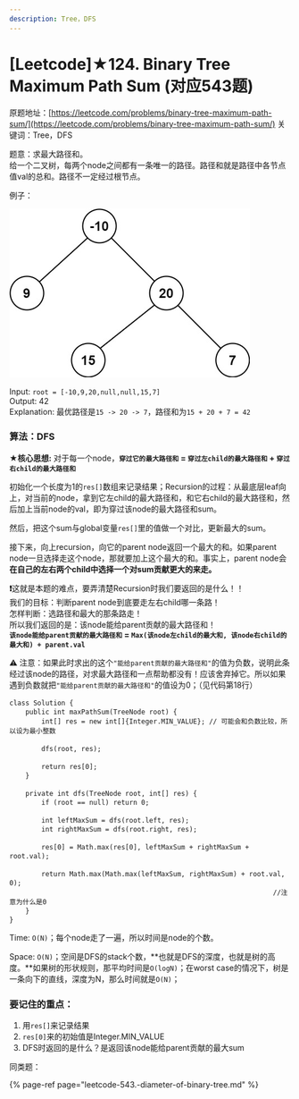 ```yaml
---
description: Tree，DFS
---
```


# \[Leetcode\]★124. Binary Tree Maximum Path Sum \(对应543题\)

原题地址：[https://leetcode.com/problems/binary-tree-maximum-path-sum/](https://leetcode.com/problems/binary-tree-maximum-path-sum/) 关键词：Tree，DFS

题意：求最大路径和。  
给一个二叉树，每两个node之间都有一条唯一的路径。路径和就是路径中各节点值val的总和。路径不一定经过根节点。

例子：

![](../.gitbook/assets/exx2.jpg)

Input: `root = [-10,9,20,null,null,15,7]`   
Output: 42   
Explanation: 最优路径是`15 -> 20 -> 7`，路径和为`15 + 20 + 7 = 42`



### 算法：DFS

★**核心思想:** 对于每一个node，**`穿过它的最大路径和` = `穿过左child的最大路径和` + `穿过右child的最大路径和`**



初始化一个长度为1的`res[]`数组来记录结果；Recursion的过程：从最底层leaf向上，对当前的node，拿到它左child的最大路径和，和它右child的最大路径和，然后加上当前node的val，即为穿过该node的最大路径和sum。

然后，把这个sum与global变量`res[]`里的值做一个对比，更新最大的sum。

接下来，向上recursion，向它的parent node返回一个最大的和。如果parent node一旦选择走这个node，那就要加上这个最大的和。事实上，parent node会**在自己的左右两个child中选择一个对sum贡献更大的来走。**

**❗️**这就是本题的难点，要弄清楚Recursion时我们要返回的是什么！！  
我们的目标：判断parent node到底要走左右child哪一条路！  
怎样判断：选路径和最大的那条路走！  
所以我们返回的是：该node能给parent贡献的最大路径和！  
**`该node能给parent贡献的最大路径和` = `Max(该node左child的最大和, 该node右child的最大和) + parent.val`**

⚠️  注意：如果此时求出的这个`"能给parent贡献的最大路径和"`的值为负数，说明此条经过该node的路径，对求最大路径和一点帮助都没有！应该舍弃掉它。所以如果遇到负数就把`"能给parent贡献的最大路径和"`的值设为0；（见代码第18行）

```text
class Solution {
    public int maxPathSum(TreeNode root) {
        int[] res = new int[]{Integer.MIN_VALUE}; // 可能会和负数比较，所以设为最小整数
        
        dfs(root, res);
        
        return res[0];
    }
    
    private int dfs(TreeNode root, int[] res) {
        if (root == null) return 0;
        
        int leftMaxSum = dfs(root.left, res);
        int rightMaxSum = dfs(root.right, res);
        
        res[0] = Math.max(res[0], leftMaxSum + rightMaxSum + root.val);
        
        return Math.max(Math.max(leftMaxSum, rightMaxSum) + root.val, 0); 
                                                                  //注意为什么是0
    }
}
```

Time: `O(N)`；每个node走了一遍，所以时间是node的个数。

Space: `O(N)`；空间是DFS的stack个数，**也就是DFS的深度，也就是树的高度。**如果树的形状规则，那平均时间是`O(logN)`；在worst case的情况下，树是一条向下的直线，深度为N，那么时间就是`O(N)`；



### 要记住的重点：

1. 用`res[]`来记录结果
2. `res[0]`来的初始值是Integer.MIN\_VALUE
3. DFS时返回的是什么？是返回该node能给parent贡献的最大sum







同类题：

{% page-ref page="leetcode-543.-diameter-of-binary-tree.md" %}





